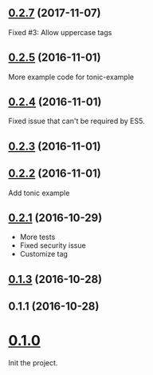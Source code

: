 <a name="0.2.7"></a>
## [0.2.7](https://github.com/JimLiu/bbcode-to-react/compare/0.2.5...0.2.7) (2017-11-07)

Fixed #3: Allow uppercase tags

<a name="0.2.5"></a>
## [0.2.5](https://github.com/JimLiu/bbcode-to-react/compare/0.2.4...v0.2.5) (2016-11-01)

More example code for tonic-example

<a name="0.2.4"></a>
## [0.2.4](https://github.com/JimLiu/bbcode-to-react/compare/0.2.3...v0.2.4) (2016-11-01)
Fixed issue that can't be required by ES5.


<a name="0.2.3"></a>
## [0.2.3](https://github.com/JimLiu/bbcode-to-react/compare/0.2.2...v0.2.3) (2016-11-01)



<a name="0.2.2"></a>
## [0.2.2](https://github.com/JimLiu/bbcode-to-react/compare/0.2.1...v0.2.2) (2016-11-01)
Add tonic example


<a name="0.2.1"></a>
## [0.2.1](https://github.com/JimLiu/bbcode-to-react/compare/0.1.3...v0.2.1) (2016-10-29)

* More tests
* Fixed security issue
* Customize tag


<a name="0.1.3"></a>
## [0.1.3](https://github.com/JimLiu/bbcode-to-react/compare/0.1.1...v0.1.3) (2016-10-28)



<a name="0.1.1"></a>
## 0.1.1 (2016-10-28)



<a name="0.1.0"></a>
# [0.1.0](#)

Init the project.
